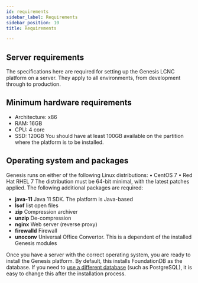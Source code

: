 ```yaml
---
id: requirements
sidebar_label: Requirements
sidebar_position: 10
title: Requirements

---
```

## Server requirements

The specifications here are required for setting up the Genesis LCNC platform on a server. They apply to all environments, from development through to production.

## Minimum hardware requirements

* Architecture: x86
* RAM: 16GB
* CPU: 4 core
* SSD: 120GB
  You should have at least 100GB available on the partition where the platform is to be installed.

## Operating system and packages

Genesis runs on either of the following Linux distributions:
•	CentOS 7
•	Red Hat RHEL 7
The distribution must be 64-bit minimal, with the latest patches applied.
The following additional packages are required:

* **java-11**	Java 11 SDK. The platform is Java-based
* **lsof**	list open files
* **zip**	Compression archiver
* **unzip**	De-compression
* **nginx**	Web server (reverse proxy)
* **firewalld**	Firewall
* **unoconv**	Universal Office Convertor. This is a dependent of the installed Genesis modules

Once you have a server with the correct operating system, you are ready to install the Genesis platform. By default, this installs FoundationDB as the database. If you need to [use a different database](/getting-started/get-ready-to-develop/database) (such as PostgreSQL), it is easy to change this after the installation process.
